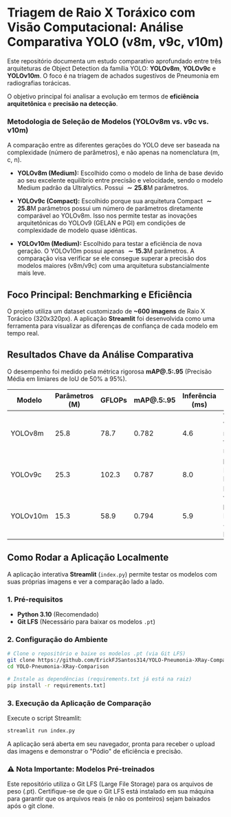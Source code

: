 # Triagem de Raio X Toráxico com Visão Computacional: Análise Comparativa YOLO (v8m, v9c, v10m)

Este repositório documenta um estudo comparativo aprofundado entre três arquiteturas de Object Detection da família YOLO: **YOLOv8m**, **YOLOv9c** e **YOLOv10m**. O foco é na triagem de achados sugestivos de Pneumonia em radiografias torácicas.

O objetivo principal foi analisar a evolução em termos de **eficiência arquitetônica** e **precisão na detecção**.

### Metodologia de Seleção de Modelos (YOLOv8m vs. v9c vs. v10m)

A comparação entre as diferentes gerações do YOLO deve ser baseada na complexidade (número de parâmetros), e não apenas na nomenclatura (m, c, n).

- **YOLOv8m (Medium):** Escolhido como o modelo de linha de base devido ao seu excelente equilíbrio entre precisão e velocidade, sendo o modelo Medium padrão da Ultralytics. Possui $\mathbf{\sim 25.8 \text{M}}$ parâmetros.

- **YOLOv9c (Compact):** Escolhido porque sua arquitetura Compact $\mathbf{\sim 25.8 \text{M}}$ parâmetros possui um número de parâmetros diretamente comparável ao $\text{YOLOv8m}$. Isso nos permite testar as inovações arquitetônicas do $\text{YOLOv9}$ (GELAN e PGI) em condições de complexidade de modelo quase idênticas.

- **YOLOv10m (Medium):** Escolhido para testar a eficiência de nova geração. O $\text{YOLOv10m}$ possui apenas $\mathbf{\sim 15.3 \text{M}}$ parâmetros. A comparação visa verificar se ele consegue superar a precisão dos modelos maiores ($\text{v8m}/\text{v9c}$) com uma arquitetura substancialmente mais leve.

## Foco Principal: Benchmarking e Eficiência

O projeto utiliza um dataset customizado de **~600 imagens** de Raio X Torácico (320x320px). A aplicação **Streamlit** foi desenvolvida como uma ferramenta para visualizar as diferenças de confiança de cada modelo em tempo real.

## Resultados Chave da Análise Comparativa

O desempenho foi medido pela métrica rigorosa **mAP@.5:.95** (Precisão Média em limiares de IoU de 50% a 95%).

| Modelo    | Parâmetros (M) | GFLOPs | mAP@.5:.95 | Inferência (ms) | Conclusão Principal                                                                 |
|-----------|----------------|--------|------------|-----------------|-------------------------------------------------------------------------------------|
| YOLOv8m   | 25.8           | 78.7   | 0.782      | 4.6             | **Vencedor da Velocidade**: Mais rápido e ideal para triagem em tempo real.         |
| YOLOv9c   | 25.3           | 102.3  | 0.787      | 8.0             | **Maior Latência**: Mais lento, mas com leve ganho de precisão.                     |
| YOLOv10m  | 15.3           | 58.9   | 0.794      | 5.9             | **Vencedor da Precisão/Eficiência**: Maior acurácia com 40% menos parâmetros.       |

## Como Rodar a Aplicação Localmente

A aplicação interativa **Streamlit** (`index.py`) permite testar os modelos com suas próprias imagens e ver a comparação lado a lado.

### 1. Pré-requisitos

- **Python 3.10** (Recomendado)
- **Git LFS** (Necessário para baixar os modelos `.pt`)

### 2. Configuração do Ambiente

```bash
# Clone o repositório e baixe os modelos .pt (via Git LFS)
git clone https://github.com/ErickFJSantos314/YOLO-Pneumonia-XRay-Comparison.git
cd YOLO-Pneumonia-XRay-Comparison

# Instale as dependências (requirements.txt já está na raiz)
pip install -r requirements.txt]
```
### 3. Execução da Aplicação de Comparação
Execute o script Streamlit:
```bash
streamlit run index.py
```
A aplicação será aberta em seu navegador, pronta para receber o upload das imagens e demonstrar o "Pódio" de eficiência e precisão.
### ⚠️ Nota Importante: Modelos Pré-treinados

Este repositório utiliza o Git LFS (Large File Storage) para os arquivos de peso (.pt). Certifique-se de que o Git LFS está instalado em sua máquina para garantir que os arquivos reais (e não os ponteiros) sejam baixados após o git clone.
